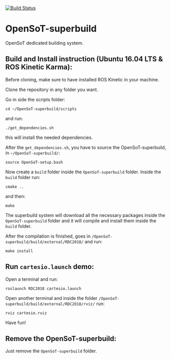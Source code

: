 [![Build Status](https://travis-ci.org/EnricoMingo/OpenSoT-superbuild.svg?branch=master)](https://travis-ci.org/EnricoMingo/OpenSoT-superbuild)

OpenSoT-superbuild
=====================

OpenSoT dedicated building system.

Build and Install instruction (Ubuntu 16.04 LTS & ROS Kinetic Karma):
--------------------------------------------------------------------
Before cloning, make sure to have installed ROS Kinetic in your machine.

Clone the repository in any folder you want.

Go in side the scripts folder:

```cd ~/OpenSoT-superbuild/scripts```

and run:

```./get_dependencies.sh```

this will install the needed dependencies.

After the ```get_dependencies.sh```, you have to source the OpenSoT-superbuild, in ```~/OpenSoT-superbuild/```:

```source OpenSoT-setup.bash```

Now create a ```build``` folder inside the ```OpenSoT-superbuild``` folder. Inside the ```build``` folder run:

```cmake ..```

and then:

```make```

The superbuild system will download all the necessary packages inside the  ```OpenSoT-superbuild``` folder and it will compile and install them inside the ```build``` folder.


After the compilation is finished, goes in ```/OpenSoT-superbuild/build/external/RDC2018/``` and run:

```make install```

Run ```cartesio.launch``` demo:
-------------------------------
Open a terminal and run:

```roslaunch RDC2018 cartesio.launch```

Open another terminal and inside the folder ```/OpenSoT-superbuild/build/external/RDC2018/rviz/``` run:

```rviz cartesio.rviz```

Have fun!

Remove the  OpenSoT-superbuild:
-------------------------------
Just remove the ```OpenSoT-superbuild``` folder.

